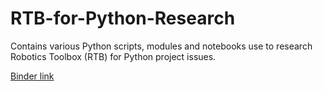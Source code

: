 # RTB-for-Python-Research
Contains various Python scripts, modules and notebooks use to research Robotics Toolbox (RTB) for Python project issues.

[Binder link](https://hub.mybinder.org/user/gedeschaines-rt-python-research-k4chq1zz/tree)
